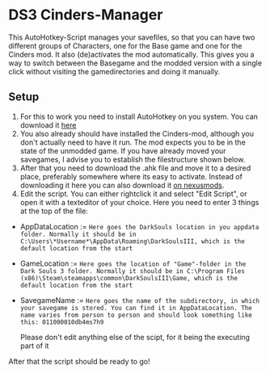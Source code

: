 # DS3 Cinders-Manager
This AutoHotkey-Script manages your savefiles, so that you can have two different groups of Characters, one for the Base game and one for the Cinders mod. It also (de)activates the mod automatically. This gives you a way to switch between the Basegame and the modded version with a single click without visiting the gamedirectories and doing it manually.


## Setup
  1) For this to work you need to install AutoHotkey on you system. You can download it [here](https://www.autohotkey.com/)
  2) You also already should have installed the Cinders-mod, although you don't actually need to have it run. The mod expects you to be in the state of the unmodded game. If you have already moved your savegames, I advise you to establish the filestructure shown below.
  3) After that you need to download the .ahk file and move it to a desired place, preferably somewhere where its easy to activate. Instead of downloading it here you can also download it [on nexusmods](https://www.nexusmods.com/).
  4) Edit the script. You can either rightclick it and select "Edit Script", or open it with a texteditor of your choice. Here you need to enter 3 things at the top of the file:
  
- AppDataLocation := `Here goes the DarkSouls location in you appdata folder. Normally it should be in C:\Users\*Username*\AppData\Roaming\DarkSoulsIII, which is the default location from the start`
- GameLocation := `Here goes the location of "Game"-folder in the Dark Souls 3 folder. Normally it should be in C:\Program Files (x86)\Steam\steamapps\common\DarkSoulsIII\Game, which is the default location from the start`
- SavegameName := `Here goes the name of the subdirectory, in which your savegame is stored. You can find it in AppDataLocation. The name varies from person to person and should look something like this: 011000010db4ms7h9`
  
  Please don't edit anything else of the scipt, for it being the executing part of it

After that the script should be ready to go!
